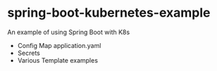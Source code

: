 # spring-boot-kubernetes-example
An example of using Spring Boot with K8s

- Config Map application.yaml
- Secrets
- Various Template examples
